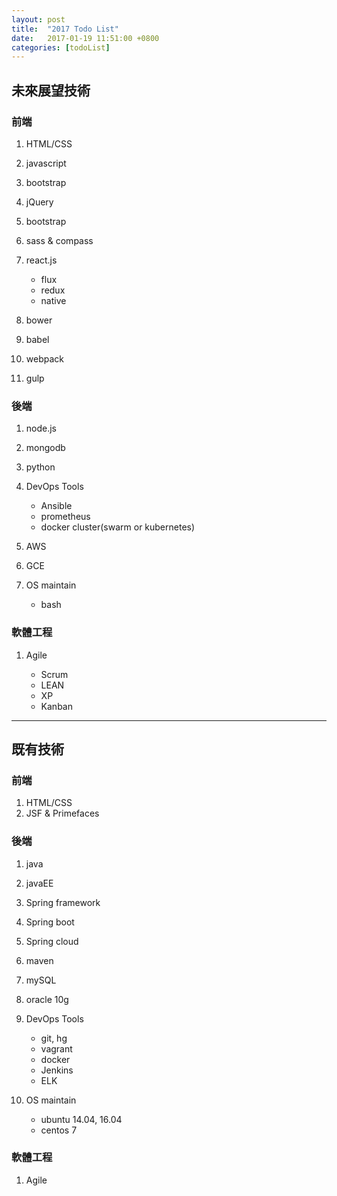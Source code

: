 ```yaml
---
layout: post
title:  "2017 Todo List"
date:   2017-01-19 11:51:00 +0800
categories: [todoList]
---
```


## 未來展望技術 ##

### 前端 ###

1. HTML/CSS
2. javascript
3. bootstrap
4. jQuery
5. bootstrap
6. sass & compass
7. react.js

    - flux
    - redux
    - native

8. bower
9. babel
10. webpack
11. gulp


### 後端 ###

1. node.js
2. mongodb
3. python
4. DevOps Tools

    - Ansible
    - prometheus
    - docker cluster(swarm or kubernetes)

5. AWS
6. GCE
7. OS maintain

    - bash

### 軟體工程 ###

1. Agile

    - Scrum
    - LEAN
    - XP
    - Kanban

---

## 既有技術 ##

### 前端 ###

1. HTML/CSS
2. JSF & Primefaces

### 後端 ###

1. java
2. javaEE
3. Spring framework
4. Spring boot
5. Spring cloud
6. maven
7. mySQL
8. oracle 10g
9. DevOps Tools

    - git, hg
    - vagrant
    - docker
    - Jenkins
    - ELK

10. OS maintain

    - ubuntu 14.04, 16.04
    - centos 7

### 軟體工程 ###

1. Agile
